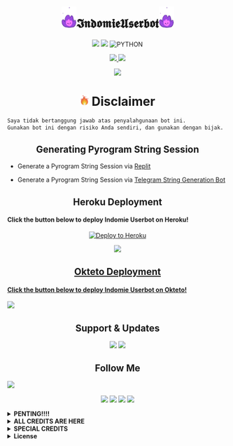 
<h1 align="center"><img src="./resources/extras/Indomiepurple.gif" width="35px">𝕴𝖓𝖉𝖔𝖒𝖎𝖊𝖀𝖘𝖊𝖗𝖇𝖔𝖙<img src="./resources/extras/Indomiepurple.gif" width="35px"></h1>

<p align="center">
    <a href="https://github.com/indomiegorengsatu/IndomieUserbot/commits/IndomieUserbot"><img src="https://img.shields.io/github/last-commit/indomiegorengsatu/IndomieUserbot?color=ff0000&logo=github&logoColor=ffffff&style=for-the-badge" /></a>
    <a href="https://pypi.org/project/Telethon/"><img src="https://img.shields.io/pypi/v/telethon?color=important&label=telethon&logo=python&logoColor=brightgreen&style=for-the-badge" /></a>
    <img alt="PYTHON" src="https://img.shields.io/badge/PYTHON-v3.9.6-purple?style=for-the-badge&logo=appveyor"/>
    </p>


<p align="center">
  <a href="https://github.com/IndomieGorengSatu/IndomieUserbot/fork">
    <img src="https://img.shields.io/github/forks/IndomieGorengSatu/IndomieUserbot?label=Fork&style=social">
    
  </a>
  <a href="https://github.com/IndomieGorengSatu/IndomieUserbot">
    <img src="https://img.shields.io/github/stars/IndomieGorengSatu/IndomieUserbot?style=social">
  </a>
</p>  


<p align="center">
  <img src="https://telegra.ph/file/3aeb0f9581ffb876e8bc5.png">
</p>

<h1 align="center">
<img src="./resources/extras/GeezFire.gif" width="20px"> Disclaimer
</h1>

```
Saya tidak bertanggung jawab atas penyalahgunaan bot ini.
Gunakan bot ini dengan risiko Anda sendiri, dan gunakan dengan bijak.
```
<h2 align="center">
    Generating Pyrogram String Session
</h2>

- Generate a Pyrogram String Session via [Replit](https://replit.com/@IndomieGenetik/Telegram-String?lite=1&outputonly=1)

- Generate a Pyrogram String Session via [Telegram String Generation Bot](https://t.me/IndomieStringBot)


<h2 align="center">
   Heroku Deployment
</h2>

<h4>Click the button below to deploy Indomie Userbot on Heroku!</h4>
<p align="center"><a href="https://dashboard.heroku.com/new?template=https://github.com/IndomieGorengSatu/IndomieDeploy"><img src="https://www.herokucdn.com/deploy/button.png" alt="Deploy to Heroku" target="_blank""/</a>  

<p align="center"><a href="https://telegram.dog/XTZ_HerokuBot?start=JiRsb25nIDIwMDkw"><img src="https://img.shields.io/badge/Deploy%20Via%20Telegram-pink.svg?style=for-the-badge&logo=telegram"width="200""/</a> </p> 


<h2 align="center">
    Okteto Deployment
</h2>

<h4>Click the button below to deploy Indomie Userbot on Okteto!</h4>
<a href="https://cloud.okteto.com/deploy?repository=https://github.com/IndomieGorengSatu/IndomieUserbot"><img src="https://img.shields.io/badge/Deploy%20To%20Okteto-informational?style=for-the-badge&logo=Okteto" width="200""/></a>


<h2 align="center">
    Support & Updates 
</h2>

</p>
    <p align="center">
    <a href="https://t.me/IndomieStore" target="blank"><img src="https://img.icons8.com/nolan/55/telegram-app.png" /></a> 
    <a href="https://t.me/IndomieProject" target="blank"><img src="https://img.icons8.com/nolan/55/telegram-app.png" /></a>
</p>


<h2 align="center">
    Follow Me
</h2>

</p>
<img src="https://user-images.githubusercontent.com/73097560/115834477-dbab4500-a447-11eb-908a-139a6edaec5c.gif">
    <p align="center"> 
    <a href="https://t.me/IndomieGenetik" target="blank"><img src="https://img.icons8.com/nolan/55/telegram-app.png" /></a>
    <a href="https://github.com/IndomieGorengSatu" target="blank"><img src="https://img.icons8.com/nolan/55/github.png" /></a>
    <a href="https://instagram.com/w1thmyluv" target="blank"><img src="https://img.icons8.com/nolan/55/instagram-new.png" /></a>
<img src="https://user-images.githubusercontent.com/73097560/115834477-dbab4500-a447-11eb-908a-139a6edaec5c.gif">
</p>


</details>

<details>
<summary><b> PENTING!!!! </b></summary>
<br>

# BACA INI KONTOL🔥

*  KALO UDAH DI FROK DALEMAN NYA NANGAN DI GANTIK MEK NANTI EROR!
*  KALO LU CLONE BARU LU BOLEH GANTI YA KONTOL 
*  JANGAN LUPA KLICK STARNYA KONTOL🤗


</details>

<details>
<summary><b> ALL CREDITS ARE HERE </b></summary>
<br>

## © Credits
### JANGAN DI HAPUS CREDIT NYA YA KONTOL

🏆 **THANKS TO**
*   [Kyy](https://github.com/muhammadrizky16) :  Kyy - Userbot (Template repo)
*   [IndomieGorengSatu](https://github.com/IndomieGorengSatu)    :  IndomieUserbot
*   [Pocong](https://github.com/poocong)      :  Pocong - Userbot (fix repo)
*   DAN TERIMAKASIH KEPADA USERBOT LAINNYA


</details>

<details>
<summary><b> SPECIAL CREDITS </b></summary>
<br>

🏆 **BIG SHOUTOUT FOR MY SUHU**
*   [Abdul](https://github.com/DoellBarr) : (Helping me out how to fix pytgcalls)
*   [Risman](https://github.com/mrismanaziz)  :  Man - Userbot


</details>

<details>
<summary><b> License </b></summary>
<br>

## LICENSE
Licensed under [Raphielscape Public License](https://github.com/IndomieGorengSatu/IndomieUserbot/blob/IndomieUserbot/LICENSE) - Version 3, 29 June 2007
